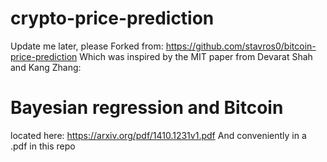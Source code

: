 # crypto-price-prediction
Update me later, please
Forked from: https://github.com/stavros0/bitcoin-price-prediction
Which was inspired by the MIT paper from Devarat Shah and Kang Zhang:
# Bayesian regression and Bitcoin
located here: https://arxiv.org/pdf/1410.1231v1.pdf
And conveniently in a .pdf in this repo
